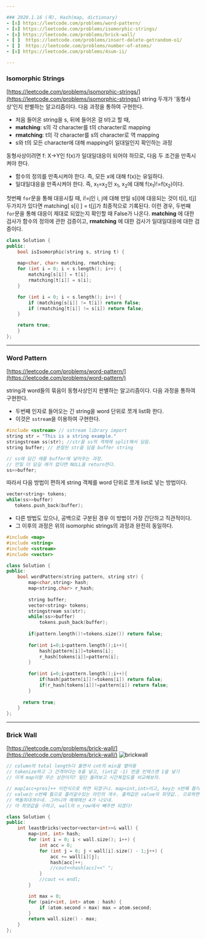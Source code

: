 ```yaml
---

### 2020.1.16 (목), Hash(map, dictionary)
- [x] https://leetcode.com/problems/word-pattern/
- [x] https://leetcode.com/problems/isomorphic-strings/
- [x] https://leetcode.com/problems/brick-wall/
- [ ]  https://leetcode.com/problems/insert-delete-getrandom-o1/
- [ ]  https://leetcode.com/problems/number-of-atoms/
- [x] https://leetcode.com/problems/4sum-ii/

---
```


### Isomorphic Strings
[https://leetcode.com/problems/isomorphic-strings/](https://leetcode.com/problems/isomorphic-strings/)
string 두개가 '동형사상'인지 판별하는 알고리즘이다. 다음 과정을 통하여 구현한다.
- 처음 들어온 string을 s, 뒤에 들어온 걸 t라고 할 때,
- __matching__: s의 각 character를 t의 character로 mapping
- __rmatching__: t의 각 character를 s의 character로 역 mapping
- s와 t의 모든 character에 대해 mapping이 일대일인지 확인하는 과정

동형사상이려면 f: X->Y인 f(x)가 일대일대응이 되어야 하므로, 다음 두 조건을 만족시켜야 한다.
- 함수의 정의를 만족시켜야 한다. 즉, 모든 x에 대해 f(x)는 유일하다.
- 일대일대응을 만족시켜야 한다. 즉, x<sub>1</sub>=x<sub>2</sub>인 x<sub>1</sub>, x<sub>2</sub>에 대해 f(x<sub>1</sub>)!=f(x<sub>2</sub>)이다.

첫번째 `for`문을 통해 대응시킬 때, i!=j인 i, j에 대해 만일 s[i]에 대응되는 것이 t[i], t[j] 두가지가 있다면 matching[ s[i] ] = t[j]가 최종적으로 기록된다. 이런 경우, 두번째 `for`문을 통해 대응이 제대로 되었는지 확인할 때 False가 나온다. __matching__ 에 대한 검사가 함수의 정의에 관한 검증이고, __rmatching__ 에 대한 검사가 일대일대응에 대한 검증이다.
```c++
class Solution {
public:
    bool isIsomorphic(string s, string t) {
    
	map<char, char> matching, rmatching;
	for (int i = 0; i < s.length(); i++) {
		matching[s[i]] = t[i];
        rmatching[t[i]] = s[i];
	}

	for (int i = 0; i < s.length(); i++) {
		if (matching[s[i]] != t[i]) return false;
        if (rmatching[t[i]] != s[i]) return false;
	}

	return true;    
    }
};
```

---

### Word Pattern

[https://leetcode.com/problems/word-pattern/](https://leetcode.com/problems/word-pattern/)

string과 word들의 묶음이 동형사상인지 판별하는 알고리즘이다. 다음 과정을 통하여 구현한다.
 - 두번째 인자로 들어오는 긴 string을 word 단위로 쪼개 list화 한다.
 - 이것은 `sstream`을 이용하여 구현한다. 
 ```c++
 #include <sstream> // sstream library import
 string str = "This is a string example."
 stringstream ss(str); //str을 ss의 객체에 split해서 담음.
 string buffer; // 분절된 str을 담을 buffer string

// ss에 담긴 애를 buffer에 넣어주는 과정.
// 만일 더 담길 애가 없다면 NULL을 return한다.
 ss>>buffer;  
 ```
 
 따라서 다음 방법이 편하게 string 객체를 word 단위로 쪼개 list로 넣는 방법이다.
 ```c++
 vecter<string> tokens;
while(ss>>buffer)
	tokens.push_back(buffer);
 ```
 - 다른 방법도 있으나, 공백으로 구분된 경우 이 방법이 가장 간단하고 직관적이다.
 - 그 이후의 과정은 위의 isomorphic strings의 과정과 완전히 동일하다. 
```c++
#include <map>
#include <string>
#include <sstream>
#include <vector>

class Solution {
public:
    bool wordPattern(string pattern, string str) {
        map<char,string> hash;
        map<string,char> r_hash;
        
        string buffer;
        vector<string> tokens;
        stringstream ss(str);
        while(ss>>buffer)
            tokens.push_back(buffer);
        
        if(pattern.length()!=tokens.size()) return false;
        
        for(int i=0;i<pattern.length();i++){
            hash[pattern[i]]=tokens[i];
            r_hash[tokens[i]]=pattern[i];
        }
        
        for(int i=0;i<pattern.length();i++){
            if(hash[pattern[i]]!=tokens[i]) return false;
            if(r_hash[tokens[i]]!=pattern[i]) return false;
        }
        
      return true;
    }
};
```

---
### Brick Wall

[https://leetcode.com/problems/brick-wall/](https://leetcode.com/problems/brick-wall/)
![brickwall](https://assets.leetcode.com/uploads/2018/10/12/brick_wall.png)

```c++
// column의 total length다 돌면서 cnt의 min을 뱉어용
// tokenize하고 그 간격마다는 0을 넣고, (int값 -1) 만큼 인덱스엔 1을 넣기
// 이게 map이랑 무슨 상관이지? 일단 돌려보고 시간복잡도를 비교해보자.

// map[acc+pres]++ 이런식으로 하면 되겠구나. map<int,int>이고, key는 n번째 틈이고, 
// value는 n번째 틈으로 흘러갈수있는 라인의 개수. 출력값은 value의 최댓값.. 으로하면
// 벽돌최대개수네. 그러니까 예제에선 4가 나오네.
// 아 최댓값을 구하고, wall의 n_row에서 빼주면 되겠다! 

class Solution {
public:
    int leastBricks(vector<vector<int>>& wall) {
        map<int, int> hash;
        for (int i = 0; i < wall.size(); i++) {
		    int acc = 0;
	    	for (int j = 0; j < wall[i].size() - 1;j++) {
		    	acc += wall[i][j];
                hash[acc]++;
			    //cout<<hash[acc]<<" ";
            }
	    	//cout << endl;
	    }

    	int max = 0;
	    for (pair<int, int> atom : hash) {
		    if (atom.second > max) max = atom.second;
	    }
    	return wall.size() - max;
    }
};

```
